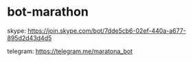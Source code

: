 # bot-marathon

skype: https://join.skype.com/bot/7dde5cb6-02ef-440a-a677-895d2d43d4d5

telegram: https://telegram.me/maratona_bot
